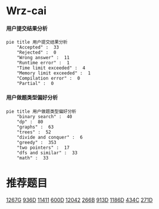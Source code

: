 # Wrz-cai

<!-- tabs:start -->



#### **用户提交结果分析**

```mermaid
pie title 用户提交结果分析
    "Accepted" :  33
    "Rejected" :  0
    "Wrong answer" :  11
    "Runtime error" :  1
    "Time limit exceeded" :  4
    "Memory limit exceeded" :  1
    "Compilation error" :  0
    "Partial" :  0
```

#### **用户做题类型偏好分析**

```mermaid
pie title 用户做题类型偏好分析
    "binary search" :  40
    "dp" :  80
    "graphs" :  63
    "trees" :  52
    "divide and conquer" :  6
    "greedy" :  353
    "two pointers" :  17
    "dfs and similar" :  33
    "math" :  33
```



<!-- tabs:end -->
# 推荐题目
[1267G](https://codeforces.com/contest/1267/problem/G)
[936D](https://codeforces.com/contest/936/problem/D)
[11411](https://codeforces.com/contest/1141/problem/1)
[600D](https://codeforces.com/contest/600/problem/D)
[12042](https://codeforces.com/contest/1204/problem/2)
[266B](https://codeforces.com/contest/266/problem/B)
[913D](https://codeforces.com/contest/913/problem/D)
[1186D](https://codeforces.com/contest/1186/problem/D)
[434C](https://codeforces.com/contest/434/problem/C)
[271D](https://codeforces.com/contest/271/problem/D)
